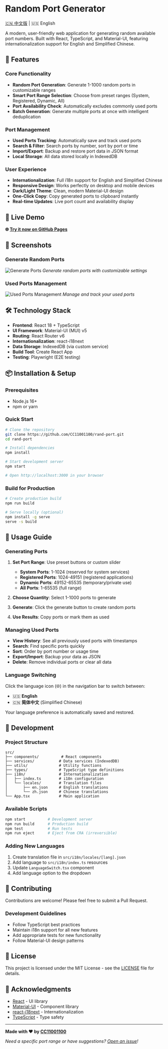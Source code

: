 # Random Port Generator

[🇨🇳 中文版](./README-zh.md) | 🇺🇸 English

A modern, user-friendly web application for generating random available port numbers. Built with React, TypeScript, and Material-UI, featuring internationalization support for English and Simplified Chinese.

## 🌟 Features

### Core Functionality
- **Random Port Generation**: Generate 1-1000 random ports in customizable ranges
- **Smart Port Range Selection**: Choose from preset ranges (System, Registered, Dynamic, All)
- **Port Availability Check**: Automatically excludes commonly used ports
- **Batch Generation**: Generate multiple ports at once with intelligent deduplication

### Port Management
- **Used Ports Tracking**: Automatically save and track used ports
- **Search & Filter**: Search ports by number, sort by port or time
- **Import/Export**: Backup and restore port data in JSON format
- **Local Storage**: All data stored locally in IndexedDB

### User Experience
- **Internationalization**: Full i18n support for English and Simplified Chinese
- **Responsive Design**: Works perfectly on desktop and mobile devices
- **Dark/Light Theme**: Clean, modern Material-UI design
- **One-Click Copy**: Copy generated ports to clipboard instantly
- **Real-time Updates**: Live port count and availability display

## 🚀 Live Demo

**🌐 [Try it now on GitHub Pages](https://cc11001100.github.io/rand-port/)**

## 📸 Screenshots

### Generate Random Ports
![Generate Ports](./images/generate-result-en.png)
*Generate random ports with customizable settings*

### Used Ports Management
![Used Ports Management](./images/used-ports-en.png)
*Manage and track your used ports*

## 🛠️ Technology Stack

- **Frontend**: React 18 + TypeScript
- **UI Framework**: Material-UI (MUI) v5
- **Routing**: React Router v6
- **Internationalization**: react-i18next
- **Data Storage**: IndexedDB (via custom service)
- **Build Tool**: Create React App
- **Testing**: Playwright (E2E testing)

## 📦 Installation & Setup

### Prerequisites
- Node.js 16+
- npm or yarn

### Quick Start
```bash
# Clone the repository
git clone https://github.com/CC11001100/rand-port.git
cd rand-port

# Install dependencies
npm install

# Start development server
npm start

# Open http://localhost:3000 in your browser
```

### Build for Production
```bash
# Create production build
npm run build

# Serve locally (optional)
npm install -g serve
serve -s build
```

## 🎯 Usage Guide

### Generating Ports

1. **Set Port Range**: Use preset buttons or custom slider
   - **System Ports**: 1-1024 (reserved for system services)
   - **Registered Ports**: 1024-49151 (registered applications)
   - **Dynamic Ports**: 49152-65535 (temporary/private use)
   - **All Ports**: 1-65535 (full range)

2. **Choose Quantity**: Select 1-1000 ports to generate

3. **Generate**: Click the generate button to create random ports

4. **Use Results**: Copy ports or mark them as used

### Managing Used Ports

- **View History**: See all previously used ports with timestamps
- **Search**: Find specific ports quickly
- **Sort**: Order by port number or usage time
- **Export/Import**: Backup your data as JSON
- **Delete**: Remove individual ports or clear all data

### Language Switching

Click the language icon (🌐) in the navigation bar to switch between:
- 🇺🇸 **English**
- 🇨🇳 **简体中文** (Simplified Chinese)

Your language preference is automatically saved and restored.

## 🔧 Development

### Project Structure
```
src/
├── components/          # React components
├── services/           # Data services (IndexedDB)
├── utils/              # Utility functions
├── types/              # TypeScript type definitions
├── i18n/               # Internationalization
│   ├── index.ts        # i18n configuration
│   └── locales/        # Translation files
│       ├── en.json     # English translations
│       └── zh.json     # Chinese translations
└── App.tsx             # Main application
```

### Available Scripts

```bash
npm start          # Development server
npm run build      # Production build
npm test           # Run tests
npm run eject      # Eject from CRA (irreversible)
```

### Adding New Languages

1. Create translation file in `src/i18n/locales/[lang].json`
2. Add language to `src/i18n/index.ts` resources
3. Update `LanguageSwitch.tsx` component
4. Add language option to the dropdown

## 🤝 Contributing

Contributions are welcome! Please feel free to submit a Pull Request.

### Development Guidelines
- Follow TypeScript best practices
- Maintain i18n support for all new features
- Add appropriate tests for new functionality
- Follow Material-UI design patterns

## 📄 License

This project is licensed under the MIT License - see the [LICENSE](LICENSE) file for details.

## 🙏 Acknowledgments

- [React](https://reactjs.org/) - UI library
- [Material-UI](https://mui.com/) - Component library
- [react-i18next](https://react.i18next.com/) - Internationalization
- [TypeScript](https://www.typescriptlang.org/) - Type safety

---

**Made with ❤️ by [CC11001100](https://github.com/CC11001100)**

*Need a specific port range or have suggestions? [Open an issue](https://github.com/CC11001100/rand-port/issues)!*
